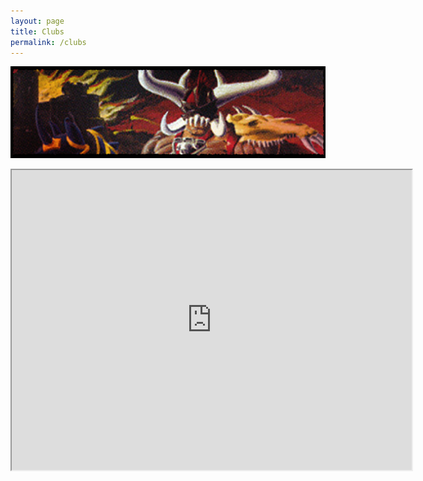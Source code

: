 ```yaml
---
layout: page
title: Clubs
permalink: /clubs
---
```


![](/assets/images/site/clubs.jpg)

<iframe src="https://www.google.com/maps/d/embed?mid=1X54QHPeUmAzF8tlWazSJcIpTYDJMJ0k7&hl=en" width="640" height="480"></iframe>
